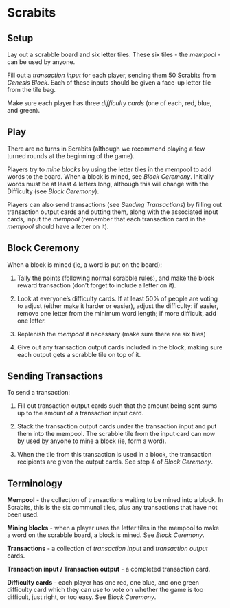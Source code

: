 # Scrabits

## Setup

Lay out a scrabble board and six letter tiles. These six tiles - the
*mempool* - can be used by anyone.

Fill out a *transaction input* for each player, sending them 50 Scrabits
from *Genesis Block*. Each of these inputs should be given a face-up letter
tile from the tile bag.

Make sure each player has three *difficulty cards* (one of each, red,
blue, and green).

## Play

There are no turns in Scrabits (although we recommend playing a few
turned rounds at the beginning of the game).

Players try to *mine blocks* by using the letter tiles in the mempool to
add words to the board. When a block is mined, see *Block Ceremony*.
Initially words must be at least 4 letters long, although this will
change with the Difficulty (see *Block Ceremony*).

Players can also send transactions (see *Sending Transactions*) by
filling out transaction output cards and putting them, along with the
associated input cards, input the *mempool* (remember that each
transaction card in the *mempool* should have a letter on it).

## Block Ceremony

When a block is mined (ie, a word is put on the board):

1. Tally the points (following normal scrabble rules), and make the
block reward transaction (don’t forget to include a letter on it).

2. Look at everyone’s difficulty cards. If at least 50% of people are
voting to adjust (either make it harder or easier), adjust the
difficulty: if easier, remove one letter from the minimum word length;
if more difficult, add one letter.

3. Replenish the *mempool* if necessary (make sure there are six tiles)

4. Give out any transaction output cards included in the block, making
sure each output gets a scrabble tile on top of it.

## Sending Transactions

To send a transaction:

1. Fill out transaction output cards such that the amount being sent
sums up to the amount of a transaction input card.

2. Stack the transaction output cards under the transaction input and
put them into the mempool. The scrabble tile from the input card can
now by used by anyone to mine a block (ie, form a word).

3. When the tile from this transaction is used in a block, the
transaction recipients are given the output cards. See step 4 of *Block
Ceremony*.

## Terminology

**Mempool** - the collection of transactions waiting to be mined into a
block. In Scrabits, this is the six communal tiles, plus any
transactions that have not been used.

**Mining blocks** - when a player uses the letter tiles in the mempool to
make a word on the scrabble board, a block is mined. See *Block
Ceremony*.

**Transactions** - a collection of *transaction input* and *transaction
output* cards.

**Transaction input / Transaction output** - a completed transaction card.

**Difficulty cards** - each player has one red, one blue, and one green
difficulty card which they can use to vote on whether the game is too
difficult, just right, or too easy. See *Block Ceremony*.